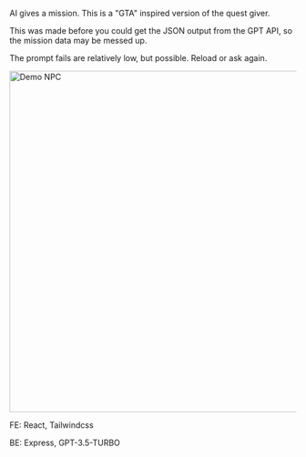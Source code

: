 
AI gives a mission. This is a "GTA" inspired version of the quest giver.

This was made before you could get the JSON output from the GPT API, so the mission data may be messed up.

The prompt fails are relatively low, but possible. Reload or ask again.

<img src="https://github.com/lmlassiter/Battle-Gods-3/blob/main/Quest_Giver_Demo.gif" alt="Demo NPC" width="600">

FE: React, Tailwindcss

BE: Express, GPT-3.5-TURBO
 
